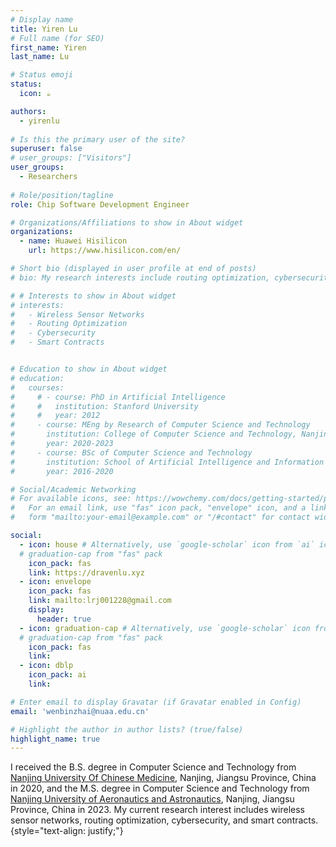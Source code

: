 ```yaml
---
# Display name
title: Yiren Lu
# Full name (for SEO)
first_name: Yiren
last_name: Lu

# Status emoji
status:
  icon: ☕️

authors:
  - yirenlu
  
# Is this the primary user of the site?
superuser: false
# user_groups: ["Visitors"]
user_groups:
  - Researchers
  
# Role/position/tagline
role: Chip Software Development Engineer

# Organizations/Affiliations to show in About widget
organizations:
  - name: Huawei Hisilicon
    url: https://www.hisilicon.com/en/

# Short bio (displayed in user profile at end of posts)
# bio: My research interests include routing optimization, cybersecurity, wireless sensor networks, and smart contracts.

# # Interests to show in About widget
# interests:
#   - Wireless Sensor Networks
#   - Routing Optimization
#   - Cybersecurity
#   - Smart Contracts


# Education to show in About widget
# education:
#   courses:
#     # - course: PhD in Artificial Intelligence
#     #   institution: Stanford University
#     #   year: 2012
#     - course: MEng by Research of Computer Science and Technology
#       institution: College of Computer Science and Technology, Nanjing University of Aeronautics and Astronautics (NUAA), China
#       year: 2020-2023
#     - course: BSc of Computer Science and Technology
#       institution: School of Artificial Intelligence and Information Technology, Nanjing University of Chinese Medicine (NJUCM), China
#       year: 2016-2020

# Social/Academic Networking
# For available icons, see: https://wowchemy.com/docs/getting-started/page-builder/#icons
#   For an email link, use "fas" icon pack, "envelope" icon, and a link in the
#   form "mailto:your-email@example.com" or "/#contact" for contact widget.

social:
  - icon: house # Alternatively, use `google-scholar` icon from `ai` icon pack 
  # graduation-cap from "fas" pack
    icon_pack: fas
    link: https://dravenlu.xyz
  - icon: envelope
    icon_pack: fas
    link: mailto:lrj001228@gmail.com
    display:
      header: true
  - icon: graduation-cap # Alternatively, use `google-scholar` icon from `ai` icon pack 
  # graduation-cap from "fas" pack
    icon_pack: fas
    link: 
  - icon: dblp
    icon_pack: ai
    link: 

# Enter email to display Gravatar (if Gravatar enabled in Config)
email: 'wenbinzhai@nuaa.edu.cn'

# Highlight the author in author lists? (true/false)
highlight_name: true
---
```


I received the B.S. degree in Computer Science and Technology from [Nanjing University Of Chinese Medicine](https://www.njucm.edu.cn/), Nanjing, Jiangsu Province, China in 2020, and the M.S. degree in Computer Science and Technology from [Nanjing University of Aeronautics and Astronautics](https://www.nuaa.edu.cn/), Nanjing, Jiangsu Province, China in 2023. My current research interest includes wireless sensor networks, routing optimization, cybersecurity, and smart contracts.
{style="text-align: justify;"}
